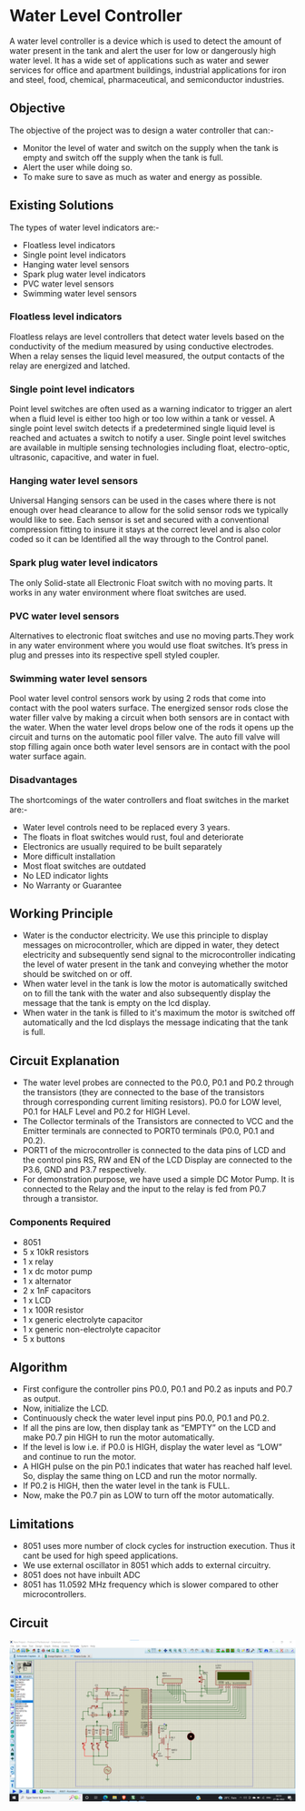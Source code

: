 # Water Level Controller
A water level controller is a device which is used to detect the amount of water present in the tank and alert the user for low or dangerously high water level. It has a wide set of applications such as water and sewer services for office and apartment buildings, industrial applications for iron and steel, food, chemical, pharmaceutical, and semiconductor industries.

## Objective 
The objective of the project was to design a water controller that can:-
 - Monitor the level of water and switch on the supply when the tank is empty and switch off the supply when the tank is full.
 - Alert the user while doing so.
 - To make sure to save as much as water and energy as possible.
 
 ## Existing Solutions
 The types of water level indicators are:-
  - Floatless level indicators
  - Single point level indicators
  - Hanging water level sensors
  - Spark plug water level indicators
  - PVC water level sensors
  - Swimming water level sensors 
   
  ### Floatless level indicators
  Floatless relays are level controllers that detect water levels based on the conductivity of the medium measured by using conductive electrodes. When a relay senses the liquid level measured, the output contacts of the relay are energized and latched.
  
  ### Single point level indicators
  Point level switches are often used as a warning indicator to trigger an alert when a fluid level is either too high or too low within a tank or vessel. A single point level switch detects if a predetermined single liquid level is reached and actuates a switch to notify a user. Single point level switches are available in multiple sensing technologies including float, electro-optic, ultrasonic, capacitive, and water in fuel.
  
  ### Hanging water level sensors
  Universal Hanging sensors can be used in the cases where there is not enough over head clearance to allow for the solid sensor rods we typically would like to see. Each sensor is set and secured with a conventional compression fitting to insure it stays at the correct level and is also color coded so it can be Identified all the way through to the Control panel.
  
  ### Spark plug water level indicators
  The only Solid-state all Electronic Float switch with no moving parts. It works in any water environment where float switches are used.

  ### PVC water level sensors
  Alternatives to electronic float switches and use no moving parts.They work in any water environment where you would use float switches. It’s press in plug and presses into its respective spell styled coupler.
  
  ### Swimming water level sensors
  Pool water level control sensors work by using 2 rods that come into contact with the pool waters surface. The energized sensor rods close the water filler valve by making a circuit when both sensors are in contact with the water. When the water level drops below one of the rods it opens up the circuit and turns on the automatic pool filler valve. The auto fill valve will stop filling again once both water level sensors are in contact with the pool water surface again. 

 ### Disadvantages
 The shortcomings of the water controllers and float switches in the market are:-
  - Water level controls need to be replaced every 3 years.
  - The floats in float switches would rust, foul and deteriorate
  - Electronics are usually required to be built separately
  - More difficult installation
  - Most float switches are outdated
  - No LED indicator lights
  - No Warranty or Guarantee
 
## Working Principle
 - Water is the conductor electricity. We use this principle to display messages on microcontroller, which are dipped in water, they detect electricity and subsequently send signal to the microcontroller indicating the level of water present in the tank and conveying whether the motor should be switched on or off.
 - When water level in the tank is low the motor is automatically switched on to fill the tank with the water and also subsequently display the message that the tank is empty on the lcd display.
 -  When water in the tank is filled to it's maximum the motor is switched off automatically and the lcd displays the message indicating that the tank is full.

## Circuit Explanation
 - The water level probes are connected to the P0.0, P0.1 and P0.2 through the transistors (they are connected to the base of the transistors through corresponding current limiting resistors). P0.0 for LOW level, P0.1 for HALF Level and P0.2 for HIGH Level.
 - The Collector terminals of the Transistors are connected to VCC and the Emitter terminals are connected to PORT0 terminals (P0.0, P0.1 and P0.2).
 - PORT1 of the microcontroller is connected to the data pins of LCD and the control pins RS, RW and EN of the LCD Display are connected to the P3.6, GND and P3.7 respectively.
 - For demonstration purpose, we have used a simple DC Motor Pump. It is connected to the Relay and the input to the relay is fed from P0.7 through a transistor.
### Components Required
 - 8051
 - 5 x 10kR resistors
 - 1 x relay
 - 1 x dc motor pump
 - 1 x alternator
 - 2 x 1nF capacitors
 - 1 x LCD
 - 1 x 100R resistor
 - 1 x generic electrolyte capacitor
 - 1 x generic non-electrolyte capacitor
 - 5 x buttons
 
 ## Algorithm
 - First configure the controller pins P0.0, P0.1 and P0.2 as inputs and P0.7 as output.
 - Now, initialize the LCD.
 - Continuously check the water level input pins P0.0, P0.1 and P0.2.
 - If all the pins are low, then display tank as “EMPTY” on the LCD and make P0.7 pin HIGH to run the motor automatically.
 - If the level is low i.e. if P0.0 is HIGH, display the water level as “LOW” and continue to run the motor.
 - A HIGH pulse on the pin P0.1 indicates that water has reached half level. So, display the same thing on LCD and run the motor normally.
 - If P0.2 is HIGH, then the water level in the tank is FULL.
 - Now, make the P0.7 pin as LOW to turn off the motor automatically.
 
 ## Limitations
 - 8051 uses more number of clock cycles for instruction execution. Thus it cant be used for high speed applications.
 - We use external oscillator in 8051 which adds to external circuitry.
 - 8051 does not have inbuilt ADC
 - 8051 has 11.0592 MHz frequency which is slower compared to other microcontrollers.

 ## Circuit
 ![Video](2.png)
